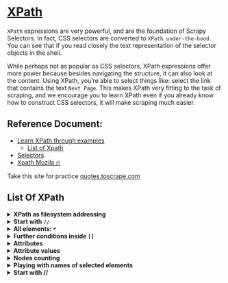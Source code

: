 # [XPath](https://docs.scrapy.org/en/latest/intro/tutorial.html#xpath-a-brief-intro)

`XPath` expressions are very powerful, and are the foundation of Scrapy Selectors. In fact, CSS selectors are converted to `XPath under-the-hood`. You can see that if you read closely the text representation of the selector objects in the shell.

While perhaps not as popular as CSS selectors, XPath expressions offer more power because besides navigating the structure, it can also look at the content. Using XPath, you’re able to select things like: select the link that contains the text `Next Page`. This makes XPath very fitting to the task of scraping, and we encourage you to learn XPath even if you already know how to construct CSS selectors, it will make scraping much easier.

## Reference Document:
* [Learn XPath through examples](http://zvon.org/comp/r/tut-XPath_1.html)
    * [List of Xpath](http://zvon.org/comp/r/tut-XPath_1.html#Pages~List_of_XPaths)
* [Selectors](https://docs.scrapy.org/en/latest/topics/selectors.html#topics-selectors)
* [Xpath Mozila 🔥](https://developer.mozilla.org/en-US/docs/Web/XPath)

Take this site for practice [quotes.toscrape.com](https://quotes.toscrape.com/)

## List Of XPath
<details>
   <summary><b>XPath as filesystem addressing</b></summary>

   The basic XPath syntax is similar to filesystem addressing. If the path starts with the slash `/` , then it represents an   `absolute path` to the required element.
```
/AAA
/AAA/CCC
/AAA/DDD/BBB
```
For More Example this path is start from the `HTML`. Try this in the `quotes.toscrape.com` site.
```
/html/body/div/div[2]/div/div[6]
```
</details>

<details>
   <summary><b>Start with <code>//</code></b></summary>

   If the path starts with `//` then all elements in the document which fulfill the following criteria are selected.
```
//BBB
//DDD/BBB
```
```
//body//div
```
</details>


<details>
   <summary><b>All elements: <code>*</code></b></summary>

   The star * selects all elements located by preceding path
```
/AAA/CCC/DDD/*
/*/*/*/BBB
//*
```
</details>



<details>
   <summary><b>Further conditions inside <code>[]</code></b></summary>

   Expression in square brackets can further specify an element. A number in the brackets gives the position of the element in the selected set. The function `last()` selects the last element in the selection.
```
/AAA/BBB[1]
/AAA/BBB[last()]
```
</details>


<details>
   <summary><b>Attributes</b></summary>

   Attributes are specified by `@` prefix.
```
//@id
//BBB[@id]
//BBB[@name]
//BBB[@*]
//BBB[not(@*)]
```
</details>


<details>
   <summary><b>Attribute values</b></summary>

   Values of attributes can be used as selection criteria. Function normalize-space removes leading and trailing spaces and replaces sequences of whitespace characters by a single space.

```
//BBB[@id='b1']
//BBB[@name='bbb']
//BBB[normalize-space(@name)='bbb']
```
</details>



<details>
   <summary><b>Nodes counting</b></summary>

   Function `count()` counts the number of selected elements
```
//*[count(BBB)=2]
//*[count(*)=2]
//*[count(*)=3]
```

</details>


<details>
   <summary><b>Playing with names of selected elements</b></summary>

   The string-length function returns the number of characters in the string. You must use &lt; as a substitute for < and &gt; as a substitute for > .
```
//*[string-length(name()) = 3]
//*[string-length(name()) < 3]
//*[string-length(name()) > 3]
```
</details>


<details>
   <summary><b>Start with //</b></summary>
</details>
























